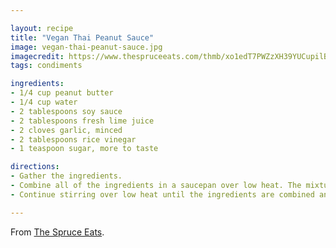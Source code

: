 ```yaml
---

layout: recipe
title: "Vegan Thai Peanut Sauce"
image: vegan-thai-peanut-sauce.jpg
imagecredit: https://www.thespruceeats.com/thmb/xo1edT7PWZzXH39YUCupilBMJBY=/940x0/filters:no_upscale():max_bytes(150000):strip_icc()/thai-peanut-sauce-3377656-hero-01-b1451a6c67544460945fd8e109ff8153.jpg
tags: condiments

ingredients:
- 1/4 cup peanut butter
- 1/4 cup water
- 2 tablespoons soy sauce
- 2 tablespoons fresh lime juice
- 2 cloves garlic, minced
- 2 tablespoons rice vinegar
- 1 teaspoon sugar, more to taste

directions:
- Gather the ingredients.
- Combine all of the ingredients in a saucepan over low heat. The mixture will become easy to combine as the peanut butter melts.
- Continue stirring over low heat until the ingredients are combined and the mixture is smooth and creamy.​ Serve warm or at room temperature. The sauce will thicken as it cools.

---
```


From [The Spruce Eats](https://www.thespruceeats.com/thai-peanut-sauce-3377656).
